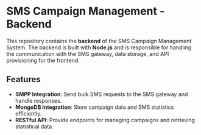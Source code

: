 # SMS Campaign Management  - Backend

This repository contains the **backend** of the SMS Campaign Management System. The backend is built with **Node.js** and is responsible for handling the communication with the SMS gateway, data storage, and API provisioning for the frontend.

## Features
- **SMPP Integration**: Send bulk SMS requests to the SMS gateway and handle responses.
- **MongoDB Integration**: Store campaign data and SMS statistics efficiently.
- **RESTful API**: Provide endpoints for managing campaigns and retrieving statistical data.
